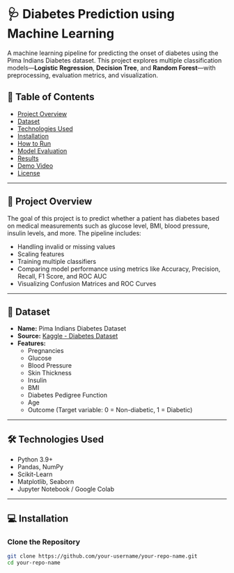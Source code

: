 # 🩺 Diabetes Prediction using Machine Learning

A machine learning pipeline for predicting the onset of diabetes using the Pima Indians Diabetes dataset. This project explores multiple classification models—**Logistic Regression**, **Decision Tree**, and **Random Forest**—with preprocessing, evaluation metrics, and visualization.

## 📌 Table of Contents

- [Project Overview](#project-overview)
- [Dataset](#dataset)
- [Technologies Used](#technologies-used)
- [Installation](#installation)
- [How to Run](#how-to-run)
- [Model Evaluation](#model-evaluation)
- [Results](#results)
- [Demo Video](#demo-video)
- [License](#license)

---

## 📖 Project Overview

The goal of this project is to predict whether a patient has diabetes based on medical measurements such as glucose level, BMI, blood pressure, insulin levels, and more. The pipeline includes:

- Handling invalid or missing values
- Scaling features
- Training multiple classifiers
- Comparing model performance using metrics like Accuracy, Precision, Recall, F1 Score, and ROC AUC
- Visualizing Confusion Matrices and ROC Curves

---

## 📂 Dataset

- **Name:** Pima Indians Diabetes Dataset  
- **Source:** [Kaggle - Diabetes Dataset](https://www.kaggle.com/datasets/uciml/pima-indians-diabetes-database)
- **Features:**
  - Pregnancies
  - Glucose
  - Blood Pressure
  - Skin Thickness
  - Insulin
  - BMI
  - Diabetes Pedigree Function
  - Age
  - Outcome (Target variable: 0 = Non-diabetic, 1 = Diabetic)

---

## 🛠️ Technologies Used

- Python 3.9+
- Pandas, NumPy
- Scikit-Learn
- Matplotlib, Seaborn
- Jupyter Notebook / Google Colab

---

## 💻 Installation

### Clone the Repository
```bash
git clone https://github.com/your-username/your-repo-name.git
cd your-repo-name
